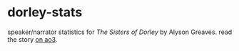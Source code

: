 # dorley-stats
speaker/narrator statistics for _The Sisters of Dorley_ by Alyson Greaves.
read the story [on ao3](https://archiveofourown.org/works/35394595).
